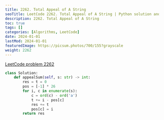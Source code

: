 ```yaml
---
title: 2262. Total Appeal of A String
seoTitle: LeetCode 2262. Total Appeal of A String | Python solution and explanation
description: 2262. Total Appeal of A String
toc: true
tags: []
categories: [Algorithms, LeetCode]
date: 2024-01-01
lastMod: 2024-01-01
featuredImage: https://picsum.photos/700/155?grayscale
weight: 2262
---
```


[LeetCode problem 2262](https://leetcode.com/problems/total-appeal-of-a-string/)

```python
class Solution:
    def appealSum(self, s: str) -> int:
        res = t = 0
        pos = [-1] * 26
        for i, c in enumerate(s):
            c = ord(c) - ord('a')
            t += i - pos[c]
            res += t
            pos[c] = i
        return res

```
